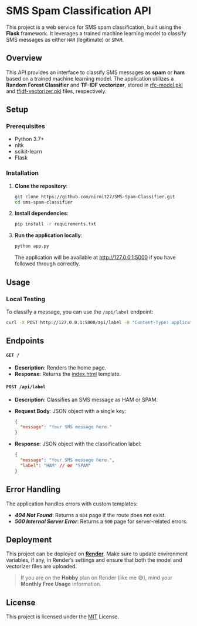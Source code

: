 # SMS Spam Classification API

This project is a web service for SMS spam classification, built using the **Flask** framework. It leverages a trained machine learning model to classify SMS messages as either `HAM` (legitimate) or `SPAM`.

## Overview
This API provides an interface to classify SMS messages as **spam** or **ham** based on a trained machine learning model. The application utilizes a **Random Forest Classifier** and **TF-IDF vectorizer**, stored in [rfc-model.pkl](./rfc-model.pkl) and [tfidf-vectorizer.pkl](./tfidf-vectorizer.pkl) files, respectively.

## Setup

### Prerequisites

* Python 3.7+
* nltk
* scikit-learn
* Flask

### Installation

1. **Clone the repository**:

    ```bash
    git clone https://github.com/nirmit27/SMS-Spam-Classifier.git
    cd sms-spam-classifier
    ```

2. **Install dependencies**:

    ```bash
    pip install -r requirements.txt
    ```

3. **Run the application locally**:

    ```bash
    python app.py
    ```

    The application will be available at http://127.0.0.1:5000 if you have followed through correctly.

## Usage

### Local Testing

To classify a message, you can use the `/api/label` endpoint:

```bash
curl -X POST http://127.0.0.1:5000/api/label -H "Content-Type: application/json" -d '{"message": "Congratulations! You have won a prize."}'
```

## Endpoints

#### `GET /`

* **Description**: Renders the home page.
* **Response**: Returns the [index.html](./templates/index.html) template.

#### `POST /api/label`

* **Description**: Classifies an SMS message as HAM or SPAM.
* **Request Body**: JSON object with a single key:
  
    ```json
    {
      "message": "Your SMS message here."
    }
    ```

* **Response**: JSON object with the classification label:
  
    ```json
    {
      "message": "Your SMS message here.",
      "label": "HAM" // or "SPAM"
    }
    ```

## Error Handling
The application handles errors with custom templates:

* **_404 Not Found_**: Returns a `404` page if the route does not exist.
* **_500 Internal Server Error_**: Returns a `500` page for server-related errors.

## Deployment
This project can be deployed on [**Render**](https://docs.render.com/free). 
Make sure to update environment variables, if any, in Render’s settings and ensure that both the model and vectorizer files are uploaded.

> If you are on the **Hobby** plan on Render (like me 😅), mind your **Monthly Free Usage** information.

## License
This project is licensed under the [MIT](https://opensource.org/license/mit) License.